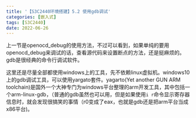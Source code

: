 ```yaml
---
title: '【S3C2440环境搭建】5.2 使用gdb调试'
categories: [嵌入式]
tags: [S3C2440]
date: 2022-06-26
---
```


上一节是openocd_debug的使用方法，不过可以看到，如果单纯的要用openocd_debug来调试的话，查看源代码来设置断点的方法，还是挺麻烦的。gdb是很经典的命令行调试软件。

这里还是尽量全部都使用windows上的工具，先不依赖linux虚拟机。windows10上的gdb调试工具，可以使用yargato套件。yagarto(Yet another GUN ARM toolchain)是国外一个大神专门为windows平台整理的arm开发工具，其中包括一个arm-linux-gdb，（普通的gdb虽然也可以用，但是如果使用```i r```命令显示寄存器信息时，就会发现很搞笑的事情（r0变成了eax，也就是gdb还是把arm平台当成x86平台)。

